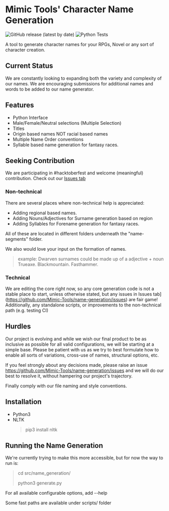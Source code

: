 # Mimic Tools' Character Name Generation

![GitHub release (latest by date)](https://img.shields.io/github/v/release/Mimic-Tools/name-generation) ![Python Tests](https://github.com/Mimic-Tools/name-generation/workflows/Python%20application/badge.svg)

A tool to generate character names for your RPGs, Novel or any sort of character creation.

## Current Status

We are constantly looking to expanding both the variety and complexity of our names.
We are encouraging submissions for additional names and words to be added to our name generator.

## Features
- Python Interface
- Male/Female/Neutral selections (Multiple Selection)
- Titles
- Origin based names NOT racial based names
- Multiple Name Order conventions
- Syllable based name generation for fantasy races.

## Seeking Contribution

We are participating in #hacktoberfest and welcome (meaningful) contribution.
Check out our [Issues tab](https://github.com/Mimic-Tools/name-generation/issues)

### Non-technical
There are several places where non-technical help is appreciated:
 - Adding regional based names.
 - Adding Nouns/Adjectives for Surname generation based on region
 - Adding Syllables for Forename generation for fantasy races.

All of these are located in different folders underneath the "name-segments" folder.

We also would love your input on the formation of names. 
> example: Dwarven surnames could be made up of a adjective + noun
> Trueaxe. Blackmountain. Fasthammer.

### Technical
We are editing the core right now, so any core generation code is not a stable place to start, unless otherwise stated, but any issues in Issues tab](https://github.com/Mimic-Tools/name-generation/issues) are fair game! Additionally, any standalone scripts, or improvements to the non-technical path (e.g. testing CI)

## Hurdles
Our project is evolving and while we wish our final product to be as inclusive as possible for all valid configurations, we will be starting at a simple base.
Please be patient with us as we try to best formulate how to enable all sorts of variations, cross-use of names, structural options, etc.

If you feel strongly about any decisions made, please raise an issue https://github.com/Mimic-Tools/name-generation/issues and we will do our best to resolve it, without hampering our project's trajectory.

Finally comply with our file naming and style conventions. 

## Installation

- Python3
- NLTK
  > pip3 install nltk
  
## Running the Name Generation

We're currently trying to make this more accessible, but for now the way to run is:
> cd src/name_generation/
>
> python3 generate.py

For all available configurable options, add --help

Some fast paths are available under scripts/ folder
